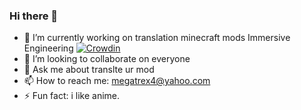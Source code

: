 ### Hi there 👋

- 🔭 I’m currently working on translation minecraft mods
      Immersive Engineering [![Crowdin](https://badges.crowdin.net/immersive-engineering-translat/localized.svg)](https://crowdin.com/project/immersive-engineering-translat)
- 👯 I’m looking to collaborate on everyone
- 💬 Ask me about translte ur mod
- 📫 How to reach me: megatrex4@yahoo.com
- ⚡ Fun fact: i like anime.

